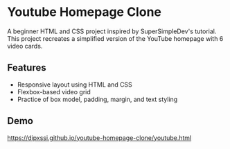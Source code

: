 # Youtube Homepage Clone


A beginner HTML and CSS project inspired by SuperSimpleDev's tutorial.  
This project recreates a simplified version of the YouTube homepage with 6 video cards.

## Features
- Responsive layout using HTML and CSS
- Flexbox-based video grid
- Practice of box model, padding, margin, and text styling

## Demo
https://dipxssi.github.io/youtube-homepage-clone/youtube.html


